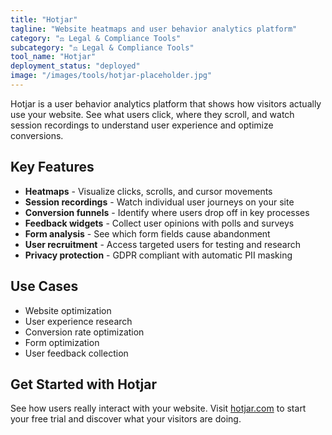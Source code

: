 ```yaml
---
title: "Hotjar"
tagline: "Website heatmaps and user behavior analytics platform"
category: "⚖️ Legal & Compliance Tools"
subcategory: "⚖️ Legal & Compliance Tools"
tool_name: "Hotjar"
deployment_status: "deployed"
image: "/images/tools/hotjar-placeholder.jpg"
---
```

Hotjar is a user behavior analytics platform that shows how visitors actually use your website. See what users click, where they scroll, and watch session recordings to understand user experience and optimize conversions.

## Key Features

- **Heatmaps** - Visualize clicks, scrolls, and cursor movements
- **Session recordings** - Watch individual user journeys on your site
- **Conversion funnels** - Identify where users drop off in key processes
- **Feedback widgets** - Collect user opinions with polls and surveys
- **Form analysis** - See which form fields cause abandonment
- **User recruitment** - Access targeted users for testing and research
- **Privacy protection** - GDPR compliant with automatic PII masking

## Use Cases

- Website optimization
- User experience research
- Conversion rate optimization
- Form optimization
- User feedback collection

## Get Started with Hotjar

See how users really interact with your website. Visit [hotjar.com](https://www.hotjar.com) to start your free trial and discover what your visitors are doing.
